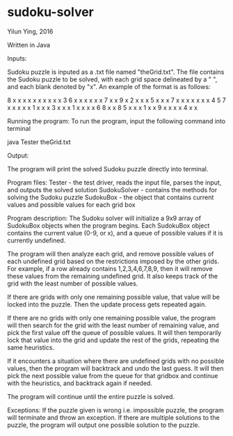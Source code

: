 # sudoku-solver

Yilun Ying, 2016

Written in Java

Inputs:

Sudoku puzzle is inputed as a .txt file named "theGrid.txt". The file contains the Sudoku puzzle to be solved, with each grid space delineated by a " ", and each blank denoted by "x". An example of the format is as follows:

8 x x x x x x x x
x x 3 6 x x x x x
x 7 x x 9 x 2 x x
x 5 x x x 7 x x x
x x x x 4 5 7 x x
x x x 1 x x x 3 x
x x 1 x x x x 6 8
x x 8 5 x x x 1 x
x 9 x x x x 4 x x


Running the program:
To run the program, input the following command into terminal

java Tester theGrid.txt

Output:

The program will print the solved Sudoku puzzle directly into terminal.

Program files:
Tester - the test driver, reads the input file, parses the input, and outputs the solved solution
SudokuSolver - contains the methods for solving the Sudoku puzzle
SudokuBox - the object that contains current values and possible values for each grid box

Program description:
The Sudoku solver will initialize a 9x9 array of SudokuBox objects when the program begins. Each SudokuBox object contains the current value (0-9, or x), and a queue of possible values if it is currently undefined.

The program will then analyze each grid, and remove possible values of each undefined grid based on the restrictions imposed by the other grids. For example, if a row already contains 1,2,3,4,6,7,8,9, then it will remove these values from the remaining undefined grid. It also keeps track of the grid with the least number of possible values.

If there are grids with only one remaining possible value, that value will be locked into the puzzle. Then the update process gets repeated again.

If there are no grids with only one remaining possible value, the program will then search for the grid with the least number of remaining value, and pick the first value off the queue of possible values. It will then temporarily lock that value into the grid and update the rest of the grids, repeating the same heuristics. 

If it encounters a situation where there are undefined grids with no possible values, then the program will backtrack and undo the last guess. It will then pick the next possible value from the queue for that gridbox and continue with the heuristics, and backtrack again if needed.

The program will continue until the entire puzzle is solved.

Exceptions:
If the puzzle given is wrong i.e. impossible puzzle, the program will terminate and throw an exception. If there are multiple solutions to the puzzle, the program will output one possible solution to the puzzle.

